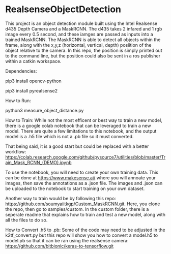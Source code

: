 # RealsenseObjectDetection
This project is an object detection module built using the Intel Realsense d435 Depth Camera and a MaskRCNN. The d435 takes 2 infared and 1 rgb image every 0.5 second, and these iamges are passed as inputs into a trained MaskRCNN. The MaskRCNN is able to detect all objects within the frame, along with the x,y,z (horizontal, vertical, depth) posiition of the object relative to the camera. In this repo, the position is simply printed out to the command line, but the position could also be sent in a ros publisher within a catkin workspace.


Dependencies:
  
  pip3 install opencv-python
  
  pip3 install pyrealsense2
  
How to Run:
  
  python3 measure_object_distance.py


How to Train:
  While not the most efficent or best way to train a new model, there is a google colab notebook that can be leveraged to train a new model. There are quite a few limitations to     this notebook, and the output model is a .h5 file which is not a .pb file so it must converted. 
  
  
  That being said, it is a good start but could be replaced with a better workflow: https://colab.research.google.com/github/pysource7/utilities/blob/master/Train_Mask_RCNN_(DEMO).ipynb
  
  
  To use the notebook, you will need to create your own training data. This can be done at https://www.makesense.ai/ where you will annoate your images, then save the annotations    as a .json file. The images and .json can be uploaded to the notebook to start training on your own dataset.

  Another way to train would be by following this repo: https://github.com/soumyaiitkgp/Custom_MaskRCNN.git. Here, you clone the repo, then go to samples/custom. In the custom folder, there is a seperate readme that explains how to train and test a new model, along with all the files to do so.
  
How to Convert .h5 to .pb:
  Some of the code may need to be adjusted in the k2tf_convert.py but this repo will show you how to convert a model.h5 to model.pb so that it can be ran using the realsense camera: https://github.com/bitbionic/keras-to-tensorflow.git
